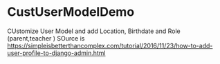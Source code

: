 # CustUserModelDemo
CUstomize User Model and add Location, Birthdate and Role (parent,teacher )
SOurce is
https://simpleisbetterthancomplex.com/tutorial/2016/11/23/how-to-add-user-profile-to-django-admin.html
